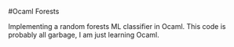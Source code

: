 #Ocaml Forests

Implementing a random forests ML classifier in Ocaml. This code is probably all garbage, I am just learning Ocaml.
